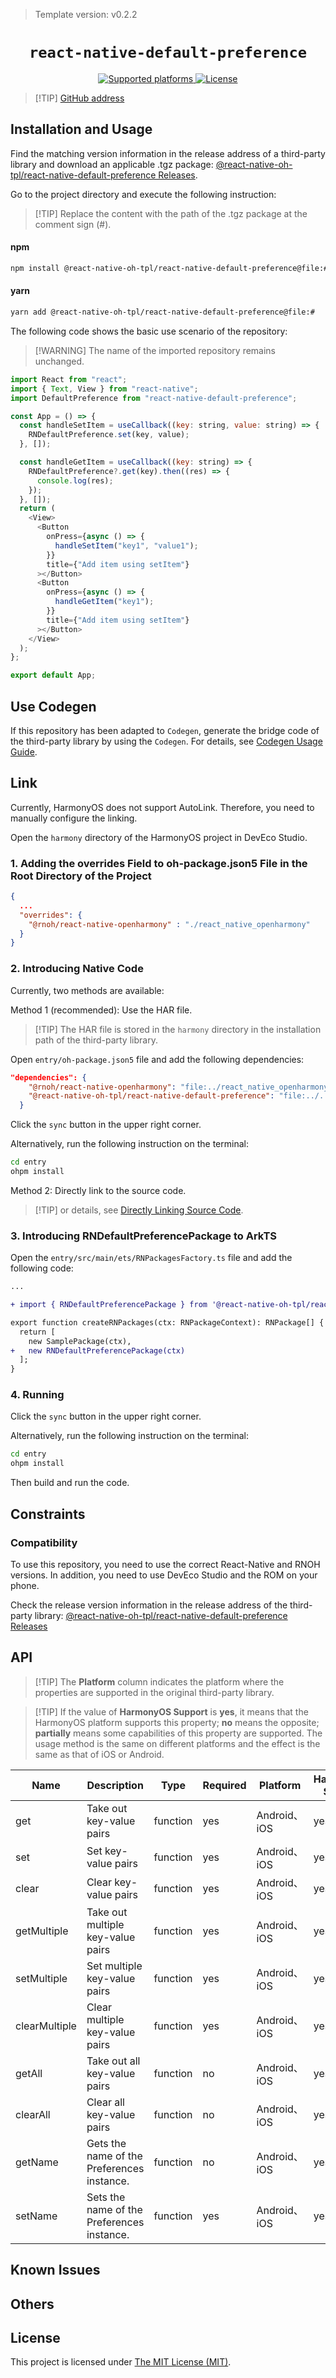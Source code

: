 > Template version: v0.2.2

<p align="center">
  <h1 align="center"> <code>react-native-default-preference</code> </h1>
</p>
<p align="center">
    <a href="https://github.com/kevinresol/react-native-default-preference">
        <img src="https://img.shields.io/badge/platforms-android%20|%20ios%20|%20harmony%20-lightgrey.svg" alt="Supported platforms" />
    </a>
    <a href="https://github.com/kevinresol/react-native-default-preference/blob/master/LICENSE">
        <img src="https://img.shields.io/badge/license-MIT-green.svg" alt="License" />
    </a>
</p>

> [!TIP] [ GitHub address](https://github.com/react-native-oh-library/react-native-default-preference)

## Installation and Usage

Find the matching version information in the release address of a third-party library and download an applicable .tgz package: [@react-native-oh-tpl/react-native-default-preference Releases](https://github.com/react-native-oh-library/react-native-default-preference/releases).

Go to the project directory and execute the following instruction:

> [!TIP] Replace the content with the path of the .tgz package at the comment sign (#).

<!-- tabs:start -->

#### **npm**

```bash
npm install @react-native-oh-tpl/react-native-default-preference@file:#
```

#### **yarn**

```bash
yarn add @react-native-oh-tpl/react-native-default-preference@file:#
```

<!-- tabs:end -->

The following code shows the basic use scenario of the repository:

> [!WARNING] The name of the imported repository remains unchanged.

```js
import React from "react";
import { Text, View } from "react-native";
import DefaultPreference from "react-native-default-preference";

const App = () => {
  const handleSetItem = useCallback((key: string, value: string) => {
    RNDefaultPreference.set(key, value);
  }, []);

  const handleGetItem = useCallback((key: string) => {
    RNDefaultPreference?.get(key).then((res) => {
      console.log(res);
    });
  }, []);
  return (
    <View>
      <Button
        onPress={async () => {
          handleSetItem("key1", "value1");
        }}
        title={"Add item using setItem"}
      ></Button>
      <Button
        onPress={async () => {
          handleGetItem("key1");
        }}
        title={"Add item using setItem"}
      ></Button>
    </View>
  );
};

export default App;
```

## Use Codegen

If this repository has been adapted to `Codegen`, generate the bridge code of the third-party library by using the `Codegen`. For details, see [Codegen Usage Guide](/en/codegen.md).

## Link

Currently, HarmonyOS does not support AutoLink. Therefore, you need to manually configure the linking.

Open the `harmony` directory of the HarmonyOS project in DevEco Studio.

### 1. Adding the overrides Field to oh-package.json5 File in the Root Directory of the Project

```json
{
  ...
  "overrides": {
    "@rnoh/react-native-openharmony" : "./react_native_openharmony"
  }
}
```

### 2. Introducing Native Code

Currently, two methods are available:

Method 1 (recommended): Use the HAR file.

> [!TIP] The HAR file is stored in the `harmony` directory in the installation path of the third-party library.

Open `entry/oh-package.json5` file and add the following dependencies:

```json
"dependencies": {
    "@rnoh/react-native-openharmony": "file:../react_native_openharmony",
    "@react-native-oh-tpl/react-native-default-preference": "file:../../node_modules/@react-native-oh-tpl/react-native-default-preference/harmony/react_native_default_preference.har"
  }
```

Click the `sync` button in the upper right corner.

Alternatively, run the following instruction on the terminal:

```bash
cd entry
ohpm install
```

Method 2: Directly link to the source code.

> [!TIP] or details, see [Directly Linking Source Code](/en/link-source-code.md).

### 3. Introducing RNDefaultPreferencePackage to ArkTS

Open the `entry/src/main/ets/RNPackagesFactory.ts` file and add the following code:

```diff
...

+ import { RNDefaultPreferencePackage } from '@react-native-oh-tpl/react-native-default-preference/ts';

export function createRNPackages(ctx: RNPackageContext): RNPackage[] {
  return [
    new SamplePackage(ctx),
+   new RNDefaultPreferencePackage(ctx)
  ];
}
```

### 4. Running

Click the `sync` button in the upper right corner.

Alternatively, run the following instruction on the terminal:

```bash
cd entry
ohpm install
```

Then build and run the code.

## Constraints

### Compatibility

To use this repository, you need to use the correct React-Native and RNOH versions. In addition, you need to use DevEco Studio and the ROM on your phone.

Check the release version information in the release address of the third-party library:
[@react-native-oh-tpl/react-native-default-preference Releases](https://github.com/react-native-oh-library/react-native-default-preference/releases)

## API

> [!TIP] The **Platform** column indicates the platform where the properties are supported in the original third-party library.

> [!TIP] If the value of **HarmonyOS Support** is **yes**, it means that the HarmonyOS platform supports this property; **no** means the opposite; **partially** means some capabilities of this property are supported. The usage method is the same on different platforms and the effect is the same as that of iOS or Android.

| Name          | Description                                | Type     | Required | Platform     | HarmonyOS Support |
| ------------- | ------------------------------------------ | -------- | -------- | ------------ | ----------------- |
| get           | Take out key-value pairs                   | function | yes      | Android、iOS | yes               |
| set           | Set key-value pairs                        | function | yes      | Android、iOS | yes               |
| clear         | Clear key-value pairs                      | function | yes      | Android、iOS | yes               |
| getMultiple   | Take out multiple key-value pairs          | function | yes      | Android、iOS | yes               |
| setMultiple   | Set multiple key-value pairs               | function | yes      | Android、iOS | yes               |
| clearMultiple | Clear multiple key-value pairs             | function | yes      | Android、iOS | yes               |
| getAll        | Take out all key-value pairs               | function | no       | Android、iOS | yes               |
| clearAll      | Clear all key-value pairs                  | function | no       | Android、iOS | yes               |
| getName       | Gets the name of the Preferences instance. | function | no       | Android、iOS | yes               |
| setName       | Sets the name of the Preferences instance. | function | yes      | Android、iOS | yes               |

## Known Issues

## Others

## License

This project is licensed under [The MIT License (MIT)](https://github.com/kevinresol/react-native-default-preference/blob/master/LICENSE).
